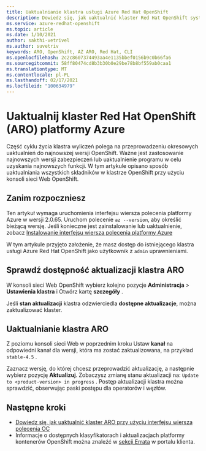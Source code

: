 ```yaml
---
title: Uaktualnianie klastra usługi Azure Red Hat OpenShift
description: Dowiedz się, jak uaktualnić klaster Red Hat OpenShift systemu Azure z systemem OpenShift 4
ms.service: azure-redhat-openshift
ms.topic: article
ms.date: 1/10/2021
author: sakthi-vetrivel
ms.author: suvetriv
keywords: ARO, OpenShift, AZ ARO, Red Hat, CLI
ms.openlocfilehash: 2c2c8607374493aa4e1135bbef0156b9c0b66fa6
ms.sourcegitcommit: 58ff80474cd8b3b30b0e29be78b8bf559ab0caa1
ms.translationtype: MT
ms.contentlocale: pl-PL
ms.lasthandoff: 02/17/2021
ms.locfileid: "100634979"
---
```

# <a name="upgrade-an-azure-red-hat-openshift-aro-cluster"></a>Uaktualnij klaster Red Hat OpenShift (ARO) platformy Azure

Część cyklu życia klastra wyliczeń polega na przeprowadzeniu okresowych uaktualnień do najnowszej wersji OpenShift. Ważne jest zastosowanie najnowszych wersji zabezpieczeń lub uaktualnienie programu w celu uzyskania najnowszych funkcji. W tym artykule opisano sposób uaktualniania wszystkich składników w klastrze OpenShift przy użyciu konsoli sieci Web OpenShift.

## <a name="before-you-begin"></a>Zanim rozpoczniesz

Ten artykuł wymaga uruchomienia interfejsu wiersza polecenia platformy Azure w wersji 2.0.65. Uruchom polecenie `az --version`, aby określić bieżącą wersję. Jeśli konieczne jest zainstalowanie lub uaktualnienie, zobacz [Instalowanie interfejsu wiersza polecenia platformy Azure](https://docs.microsoft.com/cli/azure/install-azure-cli)

W tym artykule przyjęto założenie, że masz dostęp do istniejącego klastra usługi Azure Red Hat OpenShift jako użytkownik z `admin` uprawnieniami.

## <a name="check-for-available-aro-cluster-upgrades"></a>Sprawdź dostępność aktualizacji klastra ARO

W konsoli sieci Web OpenShift wybierz kolejno pozycje **Administracja**  >  **Ustawienia klastra** i Otwórz kartę **szczegóły** .

Jeśli **stan aktualizacji** klastra odzwierciedla **dostępne aktualizacje**, można zaktualizować klaster.

## <a name="upgrade-your-aro-cluster"></a>Uaktualnianie klastra ARO

Z poziomu konsoli sieci Web w poprzednim kroku Ustaw **kanał** na odpowiedni kanał dla wersji, która ma zostać zaktualizowana, na przykład `stable-4.5` .

Zaznacz wersję, do której chcesz przeprowadzić aktualizację, a następnie wybierz pozycję **Aktualizuj**. Zobaczysz zmianę stanu aktualizacji na: `Update to <product-version> in progress` . Postęp aktualizacji klastra można sprawdzić, obserwując paski postępu dla operatorów i węzłów.

## <a name="next-steps"></a>Następne kroki
- [Dowiedz się, jak uaktualnić klaster ARO przy użyciu interfejsu wiersza polecenia OC](https://docs.openshift.com/container-platform/4.6/updating/updating-cluster-between-minor.html)
- Informacje o dostępnych klasyfikatorach i aktualizacjach platformy kontenerów OpenShift można znaleźć w [sekcji Errata](https://access.redhat.com/downloads/content/290/ver=4.6/rhel---8/4.6.0/x86_64/product-errata) w portalu klienta.
  
